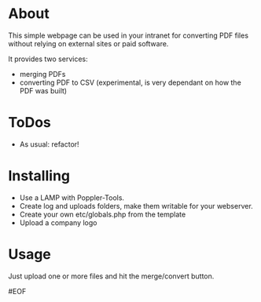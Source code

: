 # About
This simple webpage can be used in your intranet for converting PDF files without relying on external sites or paid software.

It provides two services:
* merging PDFs
* converting PDF to CSV (experimental, is very dependant on how the PDF was built)
  
# ToDos
- As usual: refactor!

# Installing
- Use a LAMP with Poppler-Tools.
- Create log and uploads folders, make them writable for your webserver.
- Create your own etc/globals.php from the template
- Upload a company logo

# Usage
Just upload one or more files and hit the merge/convert button.




#EOF
